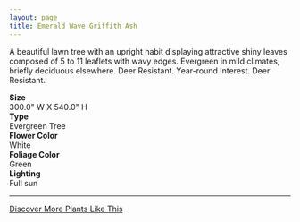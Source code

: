 ```yaml
---
layout: page
title: Emerald Wave Griffith Ash
---
```


<div class="row">
  <div class="col-md-4">
    <div class="plant-image plant-image-large" style="background-image: url(&quot;https://s3-us-west-1.amazonaws.com/images.plantwithbloom.com/emerald_wave_griffith_ash.jpg&quot;);"></div>
  </div>
  <div class="col-md-8">
    <div>
      <p>A beautiful lawn tree with an upright habit displaying attractive shiny leaves composed of 5 to 11 leaflets with wavy edges. Evergreen in mild climates, briefly deciduous elsewhere. Deer Resistant. Year-round Interest. Deer Resistant.</p>
      <div class="row">
        <div class="col-md-3">
          <strong>Size</strong>
        </div>
        <div class="col-md-9">300.0" W X 540.0" H</div>
      </div>
      <div class="row">
        <div class="col-md-3">
          <strong>Type</strong>
        </div>
        <div class="col-md-9">Evergreen Tree</div>
      </div>
      <div class="row">
        <div class="col-md-3">
          <strong>Flower Color</strong>
        </div>
        <div class="col-md-9">White</div>
      </div>
      <div class="row">
        <div class="col-md-3">
          <strong>Foliage Color</strong>
        </div>
        <div class="col-md-9">Green</div>
      </div>
      <div class="row">
        <div class="col-md-3">
          <strong>Lighting</strong>
        </div>
        <div class="col-md-9">Full sun</div>
      </div>
    </div>
    <hr/>
    <a class="btn btn-default" href="http://app.plantwithbloom.com/search">Discover More Plants Like This</a>
  </div>
</div>